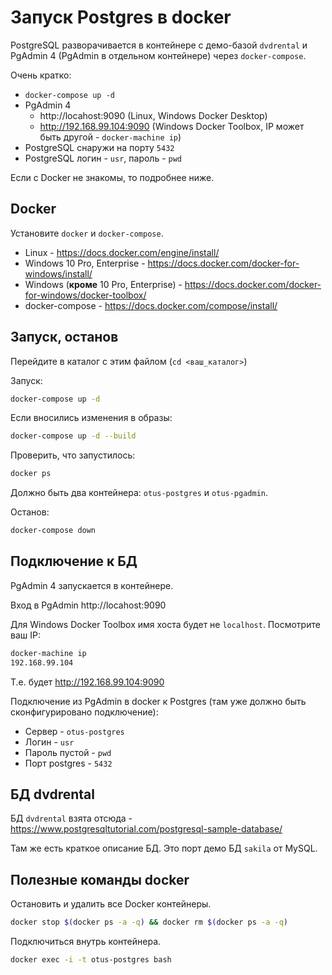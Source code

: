 # Запуск Postgres в docker

PostgreSQL разворачивается в контейнере с демо-базой `dvdrental` и PgAdmin 4 (PgAdmin в отдельном контейнере) через `docker-compose`.

Очень кратко:
* `docker-compose up -d`
* PgAdmin 4
    * http://locahost:9090 (Linux, Windows Docker Desktop)
    * http://192.168.99.104:9090 (Windows Docker Toolbox, IP может быть другой - `docker-machine ip`)
* PostgreSQL снаружи на порту `5432`
* PostgreSQL логин - `usr`, пароль - `pwd`

Если с Docker не знакомы, то подробнее ниже.

## Docker

Установите `docker` и `docker-compose`. 

* Linux - https://docs.docker.com/engine/install/
* Windows 10 Pro, Enterprise - https://docs.docker.com/docker-for-windows/install/
* Windows (**кроме** 10 Pro, Enterprise) - https://docs.docker.com/docker-for-windows/docker-toolbox/
* docker-compose - https://docs.docker.com/compose/install/

## Запуск, останов

Перейдите в каталог с этим файлом (`cd <ваш_каталог>`)

Запуск:
```bash
docker-compose up -d
```

Если вносились изменения в образы:
```bash
docker-compose up -d --build
```

Проверить, что запустилось:
```bash
docker ps
```

Должно быть два контейнера:  `otus-postgres` и `otus-pgadmin`.

Останов:
```bash
docker-compose down
```

## Подключение к БД

PgAdmin 4 запускается в контейнере.

Вход в PgAdmin http://locahost:9090 

Для Windows Docker Toolbox имя хоста будет не `localhost`. 
Посмотрите ваш IP: 
```bash
docker-machine ip
192.168.99.104
```

Т.е. будет http://192.168.99.104:9090

Подключение из PgAdmin в docker к Postgres (там уже должно быть сконфигурировано подключение):
* Сервер - `otus-postgres`
* Логин - `usr`
* Пароль пустой -  `pwd`
* Порт postgres - `5432`

## БД dvdrental

БД `dvdrental` взята отсюда - https://www.postgresqltutorial.com/postgresql-sample-database/ 

Там же есть краткое описание БД.
Это порт демо БД `sakila` от MySQL. 

## Полезные команды docker

Остановить и удалить все Docker контейнеры.
```bash
docker stop $(docker ps -a -q) && docker rm $(docker ps -a -q)
```

Подключиться внутрь контейнера.
```bash
docker exec -i -t otus-postgres bash
```